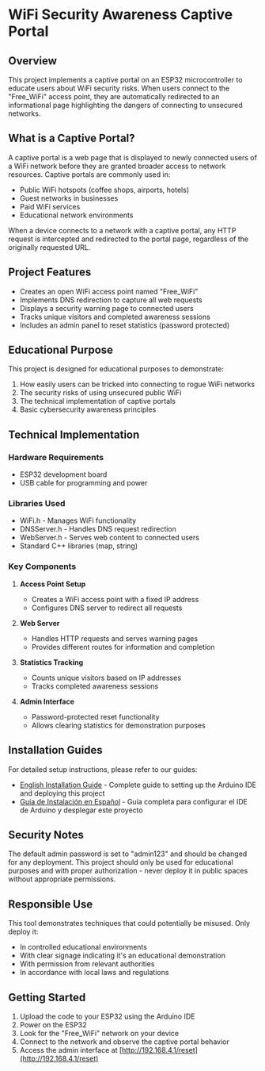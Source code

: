 # WiFi Security Awareness Captive Portal

## Overview

This project implements a captive portal on an ESP32 microcontroller to educate users about WiFi security risks. When users connect to the "Free_WiFi" access point, they are automatically redirected to an informational page highlighting the dangers of connecting to unsecured networks.

## What is a Captive Portal?

A captive portal is a web page that is displayed to newly connected users of a WiFi network before they are granted broader access to network resources. Captive portals are commonly used in:

- Public WiFi hotspots (coffee shops, airports, hotels)
- Guest networks in businesses
- Paid WiFi services
- Educational network environments

When a device connects to a network with a captive portal, any HTTP request is intercepted and redirected to the portal page, regardless of the originally requested URL.

## Project Features

- Creates an open WiFi access point named "Free_WiFi"
- Implements DNS redirection to capture all web requests
- Displays a security warning page to connected users
- Tracks unique visitors and completed awareness sessions
- Includes an admin panel to reset statistics (password protected)

## Educational Purpose

This project is designed for educational purposes to demonstrate:

1. How easily users can be tricked into connecting to rogue WiFi networks
2. The security risks of using unsecured public WiFi
3. The technical implementation of captive portals
4. Basic cybersecurity awareness principles

## Technical Implementation

### Hardware Requirements
- ESP32 development board
- USB cable for programming and power

### Libraries Used
- WiFi.h - Manages WiFi functionality
- DNSServer.h - Handles DNS request redirection
- WebServer.h - Serves web content to connected users
- Standard C++ libraries (map, string)

### Key Components

1. **Access Point Setup**
   - Creates a WiFi access point with a fixed IP address
   - Configures DNS server to redirect all requests

2. **Web Server**
   - Handles HTTP requests and serves warning pages
   - Provides different routes for information and completion

3. **Statistics Tracking**
   - Counts unique visitors based on IP addresses
   - Tracks completed awareness sessions

4. **Admin Interface**
   - Password-protected reset functionality
   - Allows clearing statistics for demonstration purposes

## Installation Guides

For detailed setup instructions, please refer to our guides:

- [English Installation Guide](https://github.com/v-peinado/esp32_captiveportal/blob/main/esp32-captive-portal-guide-english.md) - Complete guide to setting up the Arduino IDE and deploying this project
- [Guía de Instalación en Español](https://github.com/v-peinado/esp32_captiveportal/blob/main/esp32-captive-portal-guide.md) - Guía completa para configurar el IDE de Arduino y desplegar este proyecto

## Security Notes

The default admin password is set to "admin123" and should be changed for any deployment. This project should only be used for educational purposes and with proper authorization - never deploy it in public spaces without appropriate permissions.

## Responsible Use

This tool demonstrates techniques that could potentially be misused. Only deploy it:
- In controlled educational environments
- With clear signage indicating it's an educational demonstration
- With permission from relevant authorities
- In accordance with local laws and regulations

## Getting Started

1. Upload the code to your ESP32 using the Arduino IDE
2. Power on the ESP32
3. Look for the "Free_WiFi" network on your device
4. Connect to the network and observe the captive portal behavior
5. Access the admin interface at [http://192.168.4.1/reset](http://192.168.4.1/reset)
